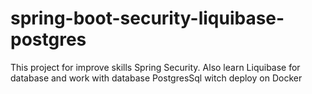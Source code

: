 # spring-boot-security-liquibase-postgres

This project for improve skills Spring Security.
Also learn Liquibase for database 
and work with database PostgresSql witch deploy on Docker
